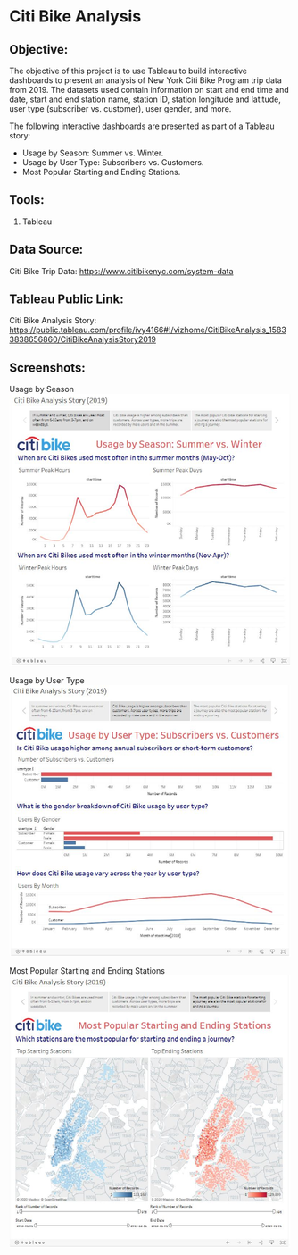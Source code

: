 # Citi Bike Analysis

## **Objective:**
The objective of this project is to use Tableau to build interactive dashboards to present an analysis of New York Citi Bike Program trip data from 2019. The datasets used contain information on start and end time and date, start and end station name, station ID, station longitude and latitude, user type (subscriber vs. customer), user gender, and more.

The following interactive dashboards are presented as part of a Tableau story:
* Usage by Season: Summer vs. Winter.
* Usage by User Type: Subscribers vs. Customers.
* Most Popular Starting and Ending Stations.

## **Tools:**
1.	Tableau

## **Data Source:**
Citi Bike Trip Data: https://www.citibikenyc.com/system-data

## **Tableau Public Link:**
Citi Bike Analysis Story: https://public.tableau.com/profile/ivy4166#!/vizhome/CitiBikeAnalysis_15833838656860/CitiBikeAnalysisStory2019

## **Screenshots:**
Usage by Season
![screenshot1.jpg](Images/Tableau_Screenshot1.JPG)

Usage by User Type
![screenshot2.jpg](Images/Tableau_Screenshot2.JPG)

Most Popular Starting and Ending Stations
![screenshot3.jpg](Images/Tableau_Screenshot3.JPG)
